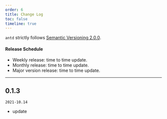 ```yaml
---
order: 6
title: Change Log
toc: false
timeline: true
---
```


`antd` strictly follows [Semantic Versioning 2.0.0](http://semver.org/).

#### Release Schedule

- Weekly release: time to time update.
- Monthly release: time to time update.
- Major version release: time to time update.

---

## 0.1.3

`2021-10.14`

- update
